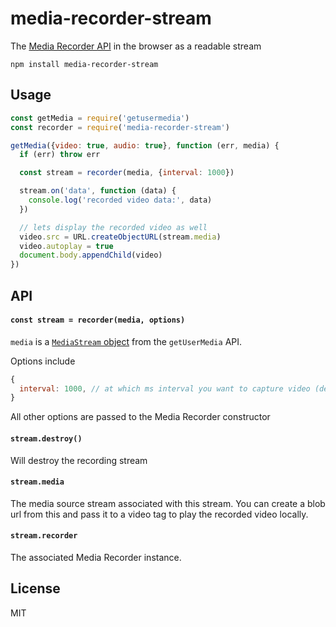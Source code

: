 # media-recorder-stream

The [Media Recorder API](https://developer.mozilla.org/en-US/docs/Web/API/MediaRecorder) in the browser as a readable stream

```
npm install media-recorder-stream
```

## Usage

``` js
const getMedia = require('getusermedia')
const recorder = require('media-recorder-stream')

getMedia({video: true, audio: true}, function (err, media) {
  if (err) throw err

  const stream = recorder(media, {interval: 1000})

  stream.on('data', function (data) {
    console.log('recorded video data:', data)
  })

  // lets display the recorded video as well
  video.src = URL.createObjectURL(stream.media)
  video.autoplay = true
  document.body.appendChild(video)
})
```

## API

#### `const stream = recorder(media, options)`

`media` is a [`MediaStream` object](https://developer.mozilla.org/en-US/docs/Web/API/Media_Streams_API)
from the `getUserMedia` API.

Options include

``` js
{
  interval: 1000, // at which ms interval you want to capture video (defaults to 1s)
}
```

All other options are passed to the Media Recorder constructor

#### `stream.destroy()`

Will destroy the recording stream

#### `stream.media`

The media source stream associated with this stream. You can create a blob url from this and pass it to a video tag to play the recorded video locally.

#### `stream.recorder`

The associated Media Recorder instance.

## License

MIT
